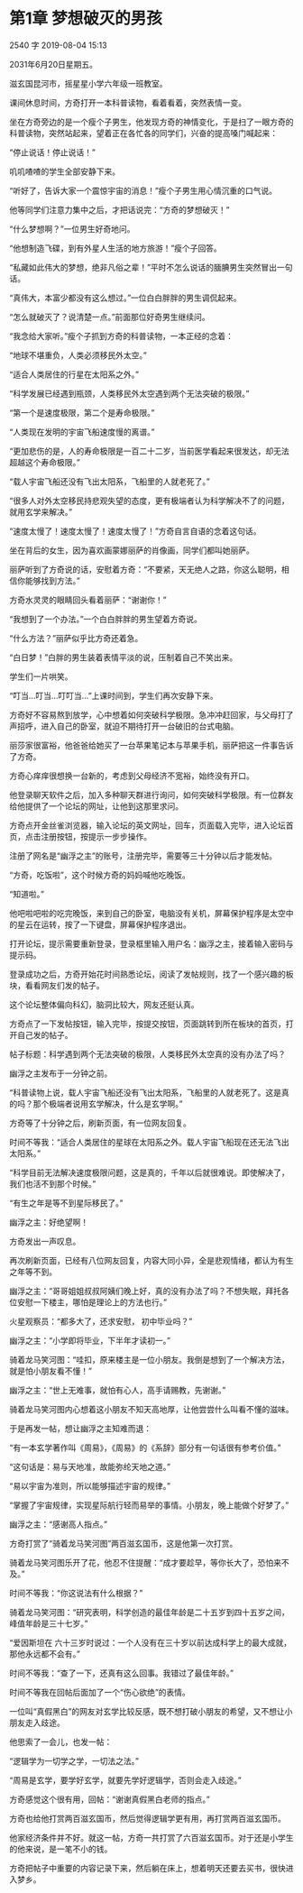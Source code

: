 # 第1章 梦想破灭的男孩
2540 字  2019-08-04 15:13

2031年6月20日星期五。

滋玄国昆河市，摇星星小学六年级一班教室。

课间休息时间，方奇打开一本科普读物，看着看着，突然表情一变。

坐在方奇旁边的是一个瘦个子男生，他发现方奇的神情变化，于是扫了一眼方奇的科普读物，突然站起来，望着正在各忙各的同学们，兴奋的提高嗓门喊起来：

“停止说话！停止说话！”

叽叽喳喳的学生全部安静下来。

“听好了，告诉大家一个震惊宇宙的消息！”瘦个子男生用心情沉重的口气说。

他等同学们注意力集中之后，才把话说完：“方奇的梦想破灭！”

“什么梦想啊？”一位男生好奇地问。

“他想制造飞碟，到有外星人生活的地方旅游！”瘦个子回答。

“私藏如此伟大的梦想，绝非凡俗之辈！”平时不怎么说话的腼腆男生突然冒出一句话。

“真伟大，本富少都没有这么想过。”一位白白胖胖的男生调侃起来。

“怎么就破灭了？说清楚一点。”前面那位好奇男生继续问。

“我念给大家听。”瘦个子抓到方奇的科普读物，一本正经的念着：

“地球不堪重负，人类必须移民外太空。”

“适合人类居住的行星在太阳系之外。”

“科学发展已经遇到瓶颈，人类移民外太空遇到两个无法突破的极限。”

“第一个是速度极限，第二个是寿命极限。”

“人类现在发明的宇宙飞船速度慢的离谱。”

“更加悲伤的是，人的寿命极限是一百二十二岁，当前医学看起来很发达，却无法超越这个寿命极限。”

“载人宇宙飞船还没有飞出太阳系，飞船里的人就老死了。”

“很多人对外太空移民持悲观失望的态度，更有极端者认为科学解决不了的问题，就用玄学来解决。”

“速度太慢了！速度太慢了！速度太慢了！”方奇自言自语的念着这句话。

坐在背后的女生，因为喜欢画蒙娜丽萨的肖像画，同学们都叫她丽萨。

丽萨听到了方奇说的话，安慰着方奇：“不要紧，天无绝人之路，你这么聪明，相信你能够找到方法。”

方奇水灵灵的眼睛回头看着丽萨：“谢谢你！”

“我想到了一个办法。”一个白白胖胖的男生望着方奇说。

“什么方法？”丽萨似乎比方奇还着急。

“白日梦！”白胖的男生装着表情平淡的说，压制着自己不笑出来。

学生们一片哄笑。

“叮当…叮当…叮叮当…”上课时间到，学生们再次安静下来。

方奇好不容易熬到放学，心中想着如何突破科学极限。急冲冲赶回家，与父母打了声招呼，进入自己的卧室，就迫不期待打开一台破旧的台式电脑。

丽莎家很富裕，他爸爸给她买了一台苹果笔记本与苹果手机，丽萨把这一件事告诉了方奇。

方奇心痒痒很想换一台新的，考虑到父母经济不宽裕，始终没有开口。

他登录聊天软件之后，加入多种聊天群进行询问，如何突破科学极限。有一位群友给他提供了一个论坛的网址，让他到这那里求问。

方奇点开金丝雀浏览器，输入论坛的英文网址，回车，页面载入完毕，进入论坛首页，点击注册按钮，按提示一步步操作。

注册了网名是“幽浮之主”的账号，注册完毕，需要等三十分钟以后才能发帖。

“方奇，吃饭啦”，这个时候方奇的妈妈喊他吃晚饭。

“知道啦。”

他吧啦吧啦的吃完晚饭，来到自己的卧室，电脑没有关机，屏幕保护程序是太空中的星云在运转，按了一下键盘，屏幕保护程序退出。

打开论坛，提示需要重新登录，登录框里输入用户名：幽浮之主，接着输入密码与提示码。

登录成功之后，方奇开始花时间熟悉论坛，阅读了发帖规则，找了一个感兴趣的板块，看看网友们发的帖子。

这个论坛整体偏向科幻，脑洞比较大，网友还挺认真。

方奇点了一下发帖按钮，输入完毕，按提交按钮，页面跳转到所在板块的首页，打开自己发的帖子。

帖子标题：科学遇到两个无法突破的极限，人类移民外太空真的没有办法了吗？

幽浮之主发布于一分钟之前。

“科普读物上说，载人宇宙飞船还没有飞出太阳系，飞船里的人就老死了。这是真的吗？那个极端者说用玄学解决，什么是玄学啊。”

方奇等了十分钟之后，刷新页面，有一位网友回复。

时间不等我：“适合人类居住的星球在太阳系之外。载人宇宙飞船现在还无法飞出太阳系。”

“科学目前无法解决速度极限问题，这是真的，千年以后就很难说。即使解决了，我们也活不到那个时候。”

“有生之年是等不到星际移民了。”

幽浮之主：好绝望啊！

方奇发出一声叹息。

再次刷新页面，已经有八位网友回复，内容大同小异，全是悲观情绪，都认为有生之年等不到。

幽浮之主：“哥哥姐姐叔叔阿姨们晚上好，真的没有办法了吗？不想失眠，拜托各位安慰一下楼主，哪怕是理论上的方法也行。”

火星观察员：“都多大了，还求安慰， 初中毕业吗？”

幽浮之主：“小学即将毕业，下半年才读初一。”

骑着龙马笑河图：“哇扣，原来楼主是一位小朋友。我倒是想到了一个解决方法，就是怕小朋友看不懂！”

幽浮之主：“世上无难事，就怕有心人，高手请赐教，先谢谢。”

骑着龙马笑河图内心想着这小朋友不知天高地厚，让他尝尝什么叫看不懂的滋味。

于是再发一帖，想让幽浮之主知难而退：

“有一本玄学著作叫《周易》，《周易》的《系辞》部分有一句话很有参考价值。”

“这句话是：易与天地准，故能弥纶天地之道。”

“易以宇宙为准则，所以能够描述宇宙的规律。”

“掌握了宇宙规律，实现星际航行轻而易举的事情。小朋友，晚上能做个好梦了。”

幽浮之主：“感谢高人指点。”

方奇打赏了“骑着龙马笑河图”两百滋玄国币，这是他第一次打赏。

骑着龙马笑河图乐开了花，他忍不住提醒：“成才要趁早，等你长大了，恐怕来不及。”

时间不等我：“你这说法有什么根据？”

骑着龙马笑河图：“研究表明，科学创造的最佳年龄是二十五岁到四十五岁之间，峰值年龄是三十七岁。”

“爱因斯坦在 六十三岁时说过：一个人没有在三十岁以前达成科学上的最大成就，那他永远都不会有。”

时间不等我：“查了一下，还真有这么回事。我错过了最佳年龄。”

时间不等我在回帖后面加了一个“伤心欲绝”的表情。

一位叫“真假黑白”的网友对玄学比较反感，既不想打破小朋友的希望，又不想让小朋友走入歧途。

他思索了一会儿，也发一帖：

“逻辑学为一切学之学，一切法之法。”

“周易是玄学，要学好玄学，就要先学好逻辑学，否则会走入歧途。”

方奇感觉这个很有用，回帖：“谢谢真假黑白老师的指点。”

方奇也给他打赏两百滋玄国币，然后觉得逻辑学更有用，再打赏两百滋玄国币。

他家经济条件并不好。就这一帖，方奇一共打赏了六百滋玄国币。对于还是小学生的他来说，是一笔不小的钱。

方奇把帖子中重要的内容记录下来，然后躺在床上，想着明天还要去买书，很快进入梦乡。